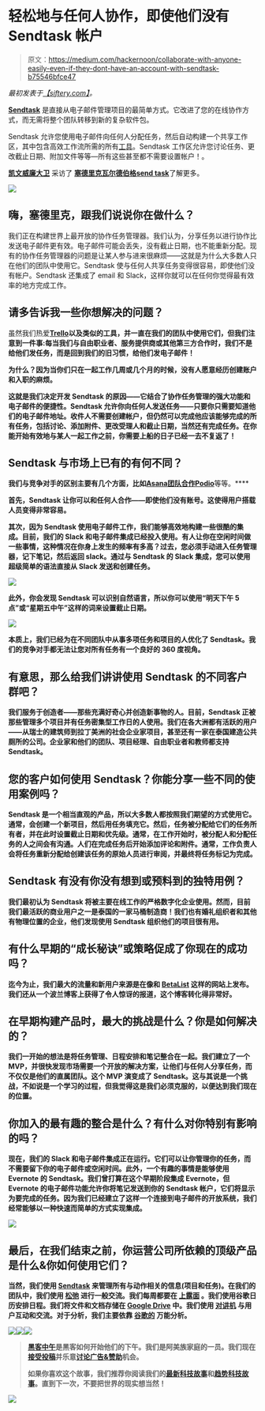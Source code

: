 # 轻松地与任何人协作，即使他们没有 Sendtask 帐户

> 原文：<https://medium.com/hackernoon/collaborate-with-anyone-easily-even-if-they-dont-have-an-account-with-sendtask-b75546bfce47>

*最初发表于*[*【siftery.com】*](https://siftery.com/stories/collaborate-with-anyone-easily-even-if-they-dont-have-an-account-with-sendtask)*。*

[**Sendtask**](http://sendtask.io/) 是直接从电子邮件管理项目的最简单方式。它改进了您的在线协作方式，而无需将整个团队转移到新的复杂软件包。

Sendtask 允许您使用电子邮件向任何人分配任务，然后自动构建一个共享工作区，其中包含高效工作流所需的所有[工具](https://hackernoon.com/tagged/tools)。Sendtask 工作区允许您讨论任务、更改截止日期、附加文件等等—所有这些甚至都不需要设置帐户！。

[**凯文威廉大卫**](https://www.linkedin.com/in/kevinwilliamdavid/) 采访了 [**塞德里克瓦尔德伯格**](https://www.linkedin.com/in/cedricwaldburger/)[**send task**](https://siftery.com/sendtask)了解更多。

![](img/cd9860156489eeccf429f38ccbd9cfc4.png)

## 嗨，塞德里克，跟我们说说你在做什么？

我们正在构建世界上最开放的协作任务管理器。我们认为，分享任务以进行协作比发送电子邮件更有效。电子邮件可能会丢失，没有截止日期，也不能重新分配。现有的协作任务管理器的问题是让某人参与进来很麻烦——这就是为什么大多数人只在他们的团队中使用它。Sendtask 使与任何人共享任务变得很容易，即使他们没有帐户。Sendtask 还集成了 email 和 Slack，这样你就可以在任何你觉得最有效率的地方完成工作。

## 请多告诉我一些你想解决的问题？

虽然我们热爱[](https://siftery.com/asana)**[**Trello**](https://siftery.com/trello)以及类似的工具，并一直在我们的团队中使用它们，但我们注意到一件事:每当我们与自由职业者、服务提供商或其他第三方合作时，我们不是给他们发任务，而是回到我们的旧习惯，给他们发电子邮件！**

**为什么？因为当你们只在一起工作几周或几个月的时候，没有人愿意经历创建账户和入职的麻烦。**

**这就是我们决定开发 Sendtask 的原因——它结合了协作任务管理的强大功能和电子邮件的便捷性。Sendtask 允许你向任何人发送任务——只要你只需要知道他们的电子邮件地址。收件人不需要创建帐户，但仍然可以完成他应该能够完成的所有任务，包括讨论、添加附件、更改受理人和截止日期，当然还有完成任务。在你能开始有效地与某人一起工作之前，你需要上船的日子已经一去不复返了！**

## **Sendtask 与市场上已有的有何不同？**

**我们与竞争对手的区别主要有几个方面，比如[](https://siftery.com/trello)**[**Asana**](https://siftery.com/asana)[**团队合作**](https://siftery.com/teamwork-projects)[**Podio**](https://siftery.com/podio)等等。****

****首先，Sendtask 让你可以和任何人合作——即使他们没有账号。这使得用户搭载人员变得非常容易。****

****其次，因为 Sendtask 使用电子邮件工作，我们能够高效地构建一些很酷的集成。目前，我们的 Slack 和电子邮件集成已经投入使用。有人让你在空闲时间做一些事情，这种情况在你身上发生的频率有多高？过去，您必须手动进入任务管理器，记下笔记，然后返回 slack。通过与 Sendtask 的 Slack 集成，您可以使用超级简单的语法直接从 Slack 发送和创建任务。****

****![](img/211e51f4b4f71ca56fc085ab4ab5805c.png)****

****此外，你会发现 Sendtask 可以识别自然语言，所以你可以使用“明天下午 5 点”或“星期五中午”这样的词来设置截止日期。****

****![](img/375c6ca237ca53fef4e77c8cc9c96b59.png)****

****本质上，我们已经为在不同团队中从事多项任务和项目的人优化了 Sendtask。我们的竞争对手都无法让您对所有任务有一个良好的 360 度视角。****

## ****有意思，那么给我们讲讲使用 Sendtask 的不同客户群吧？****

****我们服务于创造者——那些充满好奇心并创造新事物的人。目前，Sendtask 正被那些管理多个项目并有任务密集型工作日的人使用。我们在各大洲都有活跃的用户——从瑞士的建筑师到拉丁美洲的社会企业家项目，甚至还有一家在泰国建造公共厕所的公司。企业家和他们的团队、项目经理、自由职业者和教师都支持 Sendtask。****

## ****您的客户如何使用 Sendtask？你能分享一些不同的使用案例吗？****

****Sendtask 是一个相当直观的产品，所以大多数人都按照我们期望的方式使用它。通常，会创建一个新项目，然后用任务填充它。然后，任务被分配给它们的任务所有者，并在此时设置截止日期和优先级。通常，在工作开始时，被分配人和分配任务的人之间会有沟通。人们在完成任务后开始添加评论和附件。通常，工作负责人会将任务重新分配给创建该任务的原始人员进行审阅，并最终将任务标记为完成。****

## ****Sendtask 有没有你没有想到或预料到的独特用例？****

****我们最初认为 Sendtask 将被主要在线工作的严格数字化企业使用。然而，目前我们最活跃的商业用户之一是泰国的一家马桶制造商！我们也有婚礼组织者和其他有物理位置的企业，他们发现使用 Sendtask 组织他们的项目很有用。****

## ****有什么早期的“成长秘诀”或策略促成了你现在的成功吗？****

****迄今为止，我们最大的流量和新用户来源是在像[](https://siftery.com/producthunt)**和 [**BetaList**](https://siftery.com/company/betalist) 这样的网站上发布。我们还从一个波兰博客上获得了令人惊讶的报道，这个博客转化得非常好。******

## ****在早期构建产品时，最大的挑战是什么？你是如何解决的？****

****我们一开始的想法是将任务管理、日程安排和笔记整合在一起。我们建立了一个 MVP，并很快发现市场需要一个开放的解决方案，让他们与任何人分享任务，而不仅仅是他们的直属团队。这个 MVP 演变成了 Sendtask。这与其说是一个挑战，不如说是一个学习的过程，但我觉得这是我们必须克服的，以便达到我们现在的位置。****

## ****你加入的最有趣的整合是什么？有什么对你特别有影响的吗？****

****现在，我们的 Slack 和电子邮件集成正在运行。它们可以让你管理你的任务，而不需要留下你的电子邮件或空闲时间。此外，一个有趣的事情是能够使用 Evernote 的 Sendtask。我们曾打算在这个早期阶段集成 Evernote，但 Evernote 的电子邮件功能允许你将笔记发送到你的 Sendtask 帐户，它们将显示为要完成的任务。因为我们已经建立了这样一个连接到电子邮件的开放系统，我们经常能够以一种快速而简单的方式实现集成。****

****![](img/b38c6189e74b03f20340add658661a92.png)****

## ****最后，在我们结束之前，你运营公司所依赖的顶级产品是什么&你如何使用它们？****

****当然，我们使用 [**Sendtask**](https://siftery.com/sendtask) 来管理所有与动作相关的信息(项目和任务)。在我们的团队中，我们使用 [**松弛**](https://siftery.com/slack) 进行一般交流。我们每周都要在 [**上露面**](https://siftery.com/appearin) 。我们使用谷歌日历安排日程。我们将文件和文档存储在 [**Google Drive**](https://siftery.com/google-drive) 中。我们使用 [**对讲机**](https://siftery.com/intercom) 与用户互动和交流。对于分析，我们主要依靠 [**谷歌的**](https://siftery.com/google-analytics) 万能分析。****

****[![](img/50ef4044ecd4e250b5d50f368b775d38.png)](http://bit.ly/HackernoonFB)********[![](img/979d9a46439d5aebbdcdca574e21dc81.png)](https://goo.gl/k7XYbx)********[![](img/2930ba6bd2c12218fdbbf7e02c8746ff.png)](https://goo.gl/4ofytp)****

> ****[黑客中午](http://bit.ly/Hackernoon)是黑客如何开始他们的下午。我们是阿美族家庭的一员。我们现在[接受投稿](http://bit.ly/hackernoonsubmission)并乐意[讨论广告&赞助](mailto:partners@amipublications.com)机会。****
> 
> ****如果你喜欢这个故事，我们推荐你阅读我们的[最新科技故事](http://bit.ly/hackernoonlatestt)和[趋势科技故事](https://hackernoon.com/trending)。直到下一次，不要把世界的现实想当然！****

****![](img/be0ca55ba73a573dce11effb2ee80d56.png)****